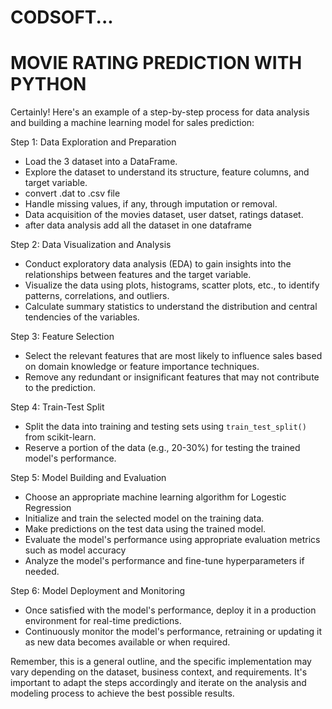 # CODSOFT...
# MOVIE RATING PREDICTION WITH PYTHON
Certainly! Here's an example of a step-by-step process for data analysis and building a machine learning model for sales prediction:

Step 1: Data Exploration and Preparation
- Load the 3 dataset into a DataFrame.
- Explore the dataset to understand its structure, feature columns, and target variable.
- convert .dat to .csv file
- Handle missing values, if any, through imputation or removal.
- Data acquisition of the movies dataset, user datset, ratings dataset.
- after data analysis add all the dataset in one dataframe

Step 2: Data Visualization and Analysis
- Conduct exploratory data analysis (EDA) to gain insights into the relationships between features and the target variable.
- Visualize the data using plots, histograms, scatter plots, etc., to identify patterns, correlations, and outliers.
- Calculate summary statistics to understand the distribution and central tendencies of the variables.

Step 3: Feature Selection
- Select the relevant features that are most likely to influence sales based on domain knowledge or feature importance techniques.
- Remove any redundant or insignificant features that may not contribute to the prediction.

Step 4: Train-Test Split
- Split the data into training and testing sets using `train_test_split()` from scikit-learn.
- Reserve a portion of the data (e.g., 20-30%) for testing the trained model's performance.

Step 5: Model Building and Evaluation
- Choose an appropriate machine learning algorithm for Logestic Regression
- Initialize and train the selected model on the training data.
- Make predictions on the test data using the trained model.
- Evaluate the model's performance using appropriate evaluation metrics such as model accuracy
- Analyze the model's performance and fine-tune hyperparameters if needed.

Step 6: Model Deployment and Monitoring
- Once satisfied with the model's performance, deploy it in a production environment for real-time predictions.
- Continuously monitor the model's performance, retraining or updating it as new data becomes available or when required.

Remember, this is a general outline, and the specific implementation may vary depending on the dataset, business context, and requirements. It's important to adapt the steps accordingly and iterate on the analysis and modeling process to achieve the best possible results.
